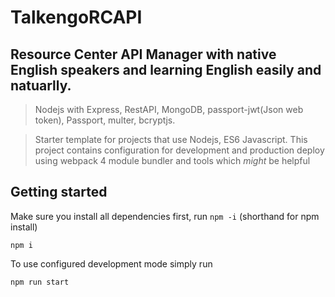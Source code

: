 # TalkengoRCAPI

## Resource Center API Manager with native English speakers and learning English easily and natuarlly. 

> Nodejs with Express, RestAPI, MongoDB, passport-jwt(Json web token), Passport, multer, bcryptjs. 

> Starter template for projects that use Nodejs, ES6 Javascript. This project contains configuration for development and production deploy using webpack 4 module bundler and tools which _might_ be helpful

## Getting started

Make sure you install all dependencies first, run `npm -i` (shorthand for npm install)

```
npm i
```

To use configured development mode simply run

```
npm run start
```


